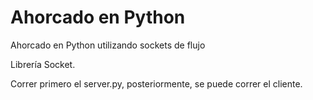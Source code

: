 # Ahorcado en Python
Ahorcado en Python utilizando sockets de flujo

Librería Socket.

Correr primero el server.py, posteriormente, se puede correr el cliente.
